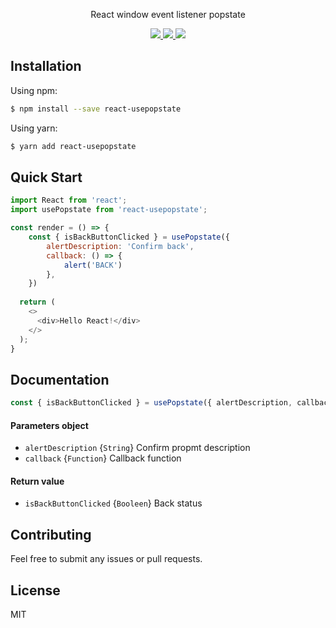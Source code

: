 <p align="center">React window event listener popstate</p>
<p align="center">
    <a href="https://circleci.com/gh/thinnakrit/react-usepopstate">
        <img src="https://circleci.com/gh/thinnakrit/react-usepopstate.svg?style=svg" />
    </a>
    <a href="https://coveralls.io/github/thinnakrit/react-usepopstate?branch=master">
        <img src="https://coveralls.io/repos/github/thinnakrit/react-usepopstate/badge.svg?branch=master" />
    </a>
    <a href="https://www.npmjs.com/package/react-usepopstate">
        <img src="https://img.shields.io/npm/v/react-usepopstate.svg" />
    </a>
</p>

## Installation
Using npm:

```sh
$ npm install --save react-usepopstate
```

Using yarn:

```sh
$ yarn add react-usepopstate
```

## Quick Start
```javascript
import React from 'react';
import usePopstate from 'react-usepopstate';

const render = () => {
  	const { isBackButtonClicked } = usePopstate({
		alertDescription: 'Confirm back',
		callback: () => {
			alert('BACK')
		},
	})
 
  return (
    <>
      <div>Hello React!</div>
    </>
  );
}
```

## Documentation
```javascript
const { isBackButtonClicked } = usePopstate({ alertDescription, callback })
```

#### Parameters object
* `alertDescription` {`String`} Confirm propmt description
* `callback` {`Function`} Callback function

#### Return value
* `isBackButtonClicked` {`Booleen`} Back status

## Contributing
Feel free to submit any issues or pull requests.

## License
MIT
